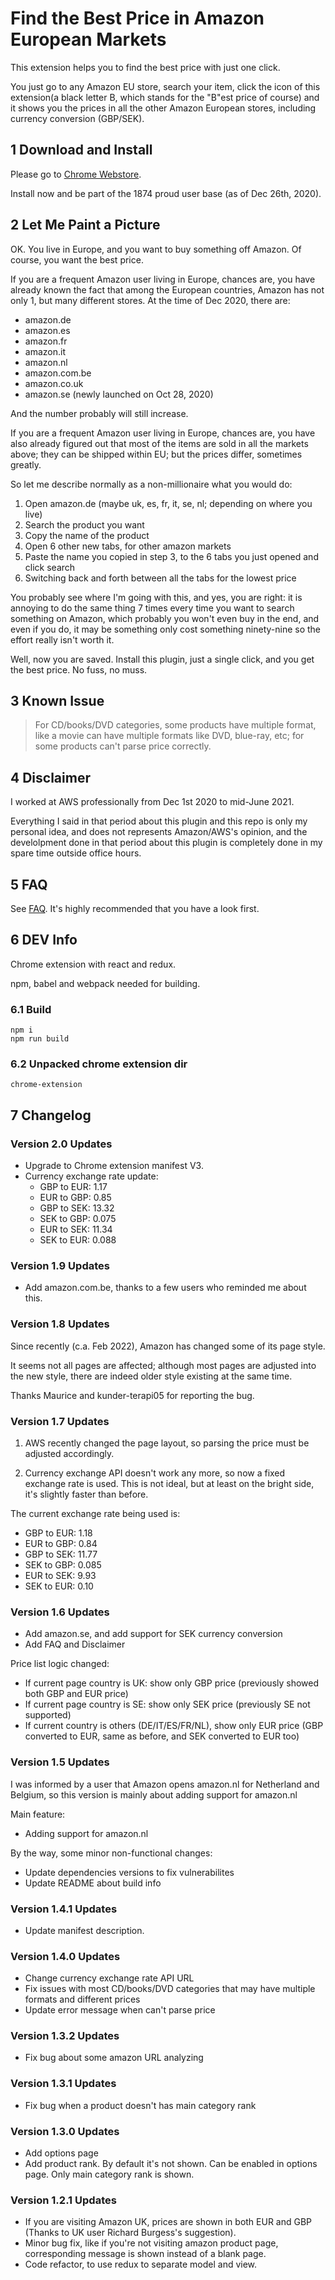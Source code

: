 # Find the Best Price in Amazon European Markets

This extension helps you to find the best price with just one click.

You just go to any Amazon EU store, search your item, click the icon of this extension(a black letter B, which stands for the "B"est price of course) and it shows you the prices in all the other Amazon European stores, including currency conversion (GBP/SEK).

## 1 Download and Install

Please go to [Chrome Webstore](https://chrome.google.com/webstore/detail/amazon-eu-price-compare/iaakgomiepekffchlipoegcgahfcdbad).

Install now and be part of the 1874 proud user base (as of Dec 26th, 2020).

## 2 Let Me Paint a Picture

OK. You live in Europe, and you want to buy something off Amazon. Of course, you want the best price.

If you are a frequent Amazon user living in Europe, chances are, you have already known the fact that among the European countries, Amazon has not only 1, but many different stores. At the time of Dec 2020, there are:

- amazon.de
- amazon.es
- amazon.fr
- amazon.it
- amazon.nl
- amazon.com.be
- amazon.co.uk
- amazon.se (newly launched on Oct 28, 2020)

And the number probably will still increase.

If you are a frequent Amazon user living in Europe, chances are, you have also already figured out that most of the items are sold in all the markets above; they can be shipped within EU; but the prices differ, sometimes greatly.

So let me describe normally as a non-millionaire what you would do:

1. Open amazon.de (maybe uk, es, fr, it, se, nl; depending on where you live)
2. Search the product you want
3. Copy the name of the product
4. Open 6 other new tabs, for other amazon markets
5. Paste the name you copied in step 3, to the 6 tabs you just opened and click search
6. Switching back and forth between all the tabs for the lowest price

You probably see where I'm going with this, and yes, you are right: it is annoying to do the same thing 7 times every time you want to search something on Amazon, which probably you won't even buy in the end, and even if you do, it may be something only cost something ninety-nine so the effort really isn't worth it.

Well, now you are saved. Install this plugin, just a single click, and you get the best price. No fuss, no muss.

## 3 Known Issue

> For CD/books/DVD categories, some products have multiple format, like a movie can have multiple formats like DVD, blue-ray, etc; for some products can't parse price correctly.

## 4 Disclaimer

I worked at AWS professionally from Dec 1st 2020 to mid-June 2021.

Everything I said in that period about this plugin and this repo is only my personal idea, and does not represents Amazon/AWS's opinion, and the develolpment done in that period about this plugin is completely done in my spare time outside office hours.

## 5 FAQ

See [FAQ](./faq.md). It's highly recommended that you have a look first.

## 6 DEV Info

Chrome extension with react and redux.

npm, babel and webpack needed for building.

### 6.1 Build

```
npm i
npm run build
```

### 6.2 Unpacked chrome extension dir

`chrome-extension`

## 7 Changelog

### Version 2.0 Updates

- Upgrade to Chrome extension manifest V3.
- Currency exchange rate update:
  - GBP to EUR: 1.17
  - EUR to GBP: 0.85
  - GBP to SEK: 13.32
  - SEK to GBP: 0.075
  - EUR to SEK: 11.34
  - SEK to EUR: 0.088

### Version 1.9 Updates

- Add amazon.com.be, thanks to a few users who reminded me about this.

### Version 1.8 Updates

Since recently (c.a. Feb 2022), Amazon has changed some of its page style.

It seems not all pages are affected; although most pages are adjusted into the new style, there are indeed older style existing at the same time.

Thanks Maurice and kunder-terapi05 for reporting the bug.

### Version 1.7 Updates

1. AWS recently changed the page layout, so parsing the price must be adjusted accordingly.

2. Currency exchange API doesn't work any more, so now a fixed exchange rate is used. This is not ideal, but at least on the bright side, it's slightly faster than before.

The current exchange rate being used is:

- GBP to EUR: 1.18
- EUR to GBP: 0.84
- GBP to SEK: 11.77
- SEK to GBP: 0.085
- EUR to SEK: 9.93
- SEK to EUR: 0.10

### Version 1.6 Updates

- Add amazon.se, and add support for SEK currency conversion
- Add FAQ and Disclaimer

Price list logic changed:

- If current page country is UK: show only GBP price (previously showed both GBP and EUR price)
- If current page country is SE: show only SEK price (previously SE not supported)
- If current country is others (DE/IT/ES/FR/NL), show only EUR price (GBP converted to EUR, same as before, and SEK converted to EUR too)

### Version 1.5 Updates

I was informed by a user that Amazon opens amazon.nl for Netherland and Belgium, so this version is mainly about adding support for amazon.nl

Main feature:

- Adding support for amazon.nl

By the way, some minor non-functional changes:

- Update dependencies versions to fix vulnerabilites
- Update README about build info

### Version 1.4.1 Updates

- Update manifest description.

### Version 1.4.0 Updates

- Change currency exchange rate API URL
- Fix issues with most CD/books/DVD categories that may have multiple formats and different prices
- Update error message when can't parse price

### Version 1.3.2 Updates

- Fix bug about some amazon URL analyzing

### Version 1.3.1 Updates

- Fix bug when a product doesn't has main category rank

### Version 1.3.0 Updates

- Add options page
- Add product rank. By default it's not shown. Can be enabled in options page. Only main category rank is shown.

### Version 1.2.1 Updates

- If you are visiting Amazon UK, prices are shown in both EUR and GBP (Thanks to UK user Richard Burgess's suggestion).
- Minor bug fix, like if you're not visiting amazon product page, corresponding message is shown instead of a blank page.
- Code refactor, to use redux to separate model and view.
